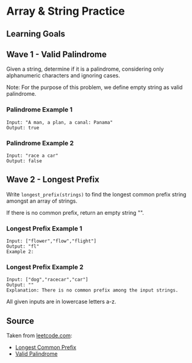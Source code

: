 # Array & String Practice

## Learning Goals


## Wave 1 - Valid Palindrome

Given a string, determine if it is a palindrome, considering only alphanumeric characters and ignoring cases.

Note: For the purpose of this problem, we define empty string as valid palindrome.

### Palindrome Example 1

```
Input: "A man, a plan, a canal: Panama"
Output: true
```

### Palindrome Example 2

```
Input: "race a car"
Output: false
```

## Wave 2 - Longest Prefix

Write `longest_prefix(strings)` to find the longest common prefix string amongst an array of strings.

If there is no common prefix, return an empty string "".

### Longest Prefix Example 1

```
Input: ["flower","flow","flight"]
Output: "fl"
Example 2:
```

### Longest Prefix Example 2

```
Input: ["dog","racecar","car"]
Output: ""
Explanation: There is no common prefix among the input strings.
```

All given inputs are in lowercase letters a-z.

## Source

Taken from [leetcode.com](https://leetcode.com):

- [Longest Common Prefix](https://leetcode.com/problems/longest-common-prefix/)
- [Valid Palindrome](https://leetcode.com/problems/valid-palindrome/)